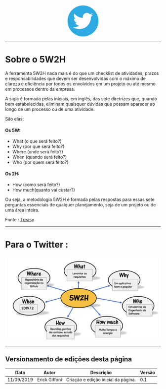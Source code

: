 <span style="margin-left: 40%;">![Twitter Logo](../images/twitter-logo-100px.png)</span>

***
# Sobre o 5W2H

A ferramenta 5W2H nada mais é do que um checklist de atividades, prazos e responsabilidades que devem ser desenvolvidas com o máximo de clareza e eficiência por todos os envolvidos em um projeto ou até mesmo em processos dentro da empresa.

A sigla é formada pelas iniciais, em inglês, das sete diretrizes que, quando bem estabelecidas, eliminam quaisquer dúvidas que possam aparecer ao longo de um processo ou de uma atividade.

São elas:

#### Os 5W:

* What (o que será feito?)
* Why (por que será feito?)
* Where (onde será feito?)
* When (quando será feito?)
* Who (por quem será feito?)

#### Os 2H:

* How (como será feito?)
* How much(quanto vai custar?)

Ou seja, a metodologia 5W2H é formada pelas respostas para essas sete perguntas essenciais de qualquer planejamento, seja de um projeto ou de uma área inteira.

Fonte : [Treasy](https://www.treasy.com.br/blog/5w2h/)

***
# Para o Twitter :

<span style="margin-right: 40%;">![Twitter Logo](../images/5w2h.png)</span>

***
## Versionamento de edições desta página
| Data | Autor | Descrição | Versão |
|------|-------|-----------|--------|
| 11/09/2019 | Erick Giffoni | Criação e edição inicial da página. | 0.1 |
